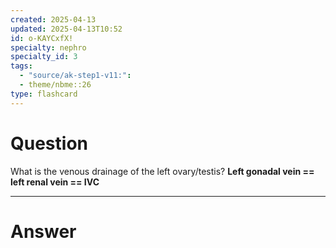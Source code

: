 ```yaml
---
created: 2025-04-13
updated: 2025-04-13T10:52
id: o-KAYCxfX!
specialty: nephro
specialty_id: 3
tags:
  - "source/ak-step1-v11:": 
  - theme/nbme::26
type: flashcard
---
```


# Question
What is the venous drainage of the left ovary/testis?    **Left gonadal vein == left renal vein == IVC**

---

# Answer
